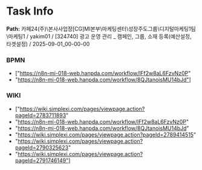 # Task Info

**Path:** 카페24(주)\본사사업장\[CG]MI본부\마케팅센터\성장주도그룹\디지털마케팅1팀\마케팅1 / yakim01 / [324740] 광고 운영 관리 _ 캠페인, 그룹, 소재 등록(예산설정, 타겟설정) / 2025-09-01_00-00-00

### BPMN
- ["https://n8n-mi-018-web.hanpda.com/workflow/lFf2w8aL6FzvNz0P"
- "https://n8n-mi-018-web.hanpda.com/workflow/8QJtanoisMU14bJd"]

### WIKI
- ["https://wiki.simplexi.com/pages/viewpage.action?pageId=2783711893"
- "https://n8n-mi-018-web.hanpda.com/workflow/lFf2w8aL6FzvNz0P"
- "https://n8n-mi-018-web.hanpda.com/workflow/8QJtanoisMU14bJd"
- "https://wiki.simplexi.com/pages/viewpage.action?pageId=2789414515"
- "https://wiki.simplexi.com/pages/viewpage.action?pageId=2790325623"
- "https://wiki.simplexi.com/pages/viewpage.action?pageId=2791746149"]

